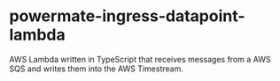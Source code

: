 # powermate-ingress-datapoint-lambda

AWS Lambda written in TypeScript that receives messages from a AWS SQS and writes them into the AWS Timestream.
